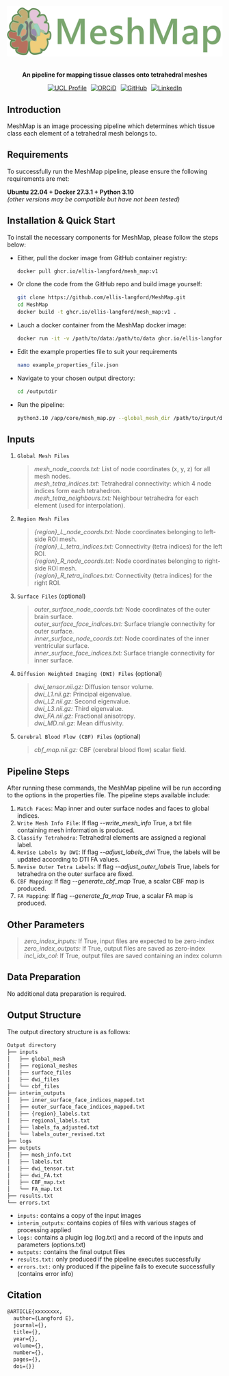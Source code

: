 <div align="center">
  <img src="./assets/mesh_map_logo.png" width="700">
  <br><br>
  <p align="center"><strong>An pipeline for mapping tissue classes onto tetrahedral meshes</strong></p>
</div>

<div align="center" style="display: flex; justify-content: center; gap: 10px; flex-wrap: wrap; margin-top: 10px;">
  <a href="https://profiles.ucl.ac.uk/101480-ellis-langford"><img src="https://custom-icon-badges.demolab.com/badge/UCL Profile-purple?logo=ucl" alt="UCL Profile"></a>
  <a href="https://orcid.org/0009-0006-1269-2632"><img src="https://img.shields.io/badge/ORCiD-green?logo=orcid&logoColor=white" alt="ORCiD"></a>
  <a href="https://github.com/ellis-langford"><img src="https://img.shields.io/badge/GitHub-%23121011.svg?logo=github&logoColor=white" alt="GitHub"></a>
  <a href="https://uk.linkedin.com/in/ellis-langford-8333441ab"><img src="https://custom-icon-badges.demolab.com/badge/LinkedIn-0A66C2?logo=linkedin-white&logoColor=fff" alt="LinkedIn"></a>
</div>

## Introduction

MeshMap is an image processing pipeline which determines which tissue class each element of a tetrahedral mesh belongs to.


## Requirements

To successfully run the MeshMap pipeline, please ensure the following requirements are met:

**Ubuntu 22.04 + Docker 27.3.1 + Python 3.10**<br>
*(other versions may be compatible but have not been tested)*


## Installation & Quick Start

To install the necessary components for MeshMap, please follow the steps below:

- Either, pull the docker image from GitHub container registry:

  ```bash
  docker pull ghcr.io/ellis-langford/mesh_map:v1
  ```

- Or clone the code from the GitHub repo and build image yourself:
  
  ```bash
  git clone https://github.com/ellis-langford/MeshMap.git
  cd MeshMap
  docker build -t ghcr.io/ellis-langford/mesh_map:v1 .
  ```
  
- Lauch a docker container from the MeshMap docker image:
  
  ```bash
  docker run -it -v /path/to/data:/path/to/data ghcr.io/ellis-langford/mesh_map:v1 bash
  ```

- Edit the example properties file to suit your requirements
  
  ```bash
  nano example_properties_file.json
  ```

- Navigate to your chosen output directory:
  
  ```bash
  cd /outputdir
  ```

- Run the pipeline:
  
  ```bash
  python3.10 /app/core/mesh_map.py --global_mesh_dir /path/to/input/dir --regional_mesh_dir /path/to/input/dir --props_fpath /path/to/properties/file

## Inputs
1. `Global Mesh Files`
   > *mesh_node_coords.txt:* List of node coordinates (x, y, z) for all mesh nodes.<br>
   > *mesh_tetra_indices.txt:* Tetrahedral connectivity: which 4 node indices form each tetrahedron.<br>
   > *mesh_tetra_neighbours.txt:* Neighbour tetrahedra for each element (used for interpolation).<br>

2. `Region Mesh Files`
   > *{region}_L_node_coords.txt:* Node coordinates belonging to left-side ROI mesh.<br>
   > *{region}_L_tetra_indices.txt:* Connectivity (tetra indices) for the left ROI.<br>
   > *{region}_R_node_coords.txt:* Node coordinates belonging to right-side ROI mesh.<br>
   > *{region}_R_tetra_indices.txt:* Connectivity (tetra indices) for the right ROI.<br>

3. `Surface Files` (optional)
   > *outer_surface_node_coords.txt:* Node coordinates of the outer brain surface.<br>
   > *outer_surface_face_indices.txt:* Surface triangle connectivity for outer surface.<br>
   > *inner_surface_node_coords.txt:* Node coordinates of the inner ventricular surface.<br>
   > *inner_surface_face_indices.txt:* Surface triangle connectivity for inner surface.<br>

4. `Diffusion Weighted Imaging (DWI) Files` (optional)
   > *dwi_tensor.nii.gz:* Diffusion tensor volume.<br>
   > *dwi_L1.nii.gz:* Principal eigenvalue.<br>
   > *dwi_L2.nii.gz:* Second eigenvalue.<br>
   > *dwi_L3.nii.gz:* Third eigenvalue.<br>
   > *dwi_FA.nii.gz:* Fractional anisotropy.<br>
   > *dwi_MD.nii.gz:* Mean diffusivity.<br>

5. `Cerebral Blood Flow (CBF) Files` (optional)
   > *cbf_map.nii.gz:* CBF (cerebral blood flow) scalar field.<br>


## Pipeline Steps

After running these commands, the MeshMap pipeline will be run according to the options in the properties file. The pipeline steps available include:

1. `Match Faces`: Map inner and outer surface nodes and faces to global indices.
2. `Write Mesh Info File`: If flag *--write_mesh_info* True, a txt file containing mesh information is produced.
3. `Classify Tetrahedra`: Tetrahedral elements are assigned a regional label.
4. `Revise Labels by DWI`: If flag *--adjust_labels_dwi* True, the labels will be updated according to DTI FA values.
5. `Revise Outer Tetra Labels`: If flag *--adjust_outer_labels* True, labels for tetrahedra on the outer surface are fixed.
6. `CBF Mapping`: If flag *--generate_cbf_map* True, a scalar CBF map is produced.
7. `FA Mapping`: If flag *--generate_fa_map* True, a scalar FA map is produced.

## Other Parameters
   > *zero_index_inputs:* If True, input files are expected to be zero-index<br>
   > *zero_index_outputs:* If True, output files are saved as zero-index<br>
   > *incl_idx_col:* If True, output files are saved containing an index column<br>

## Data Preparation

No additional data preparation is required.


## Output Structure

The output directory structure is as follows:

```
Output directory
├── inputs
│   ├── global_mesh
│   ├── regional_meshes
│   ├── surface_files
│   ├── dwi_files
│   └── cbf_files
├── interim_outputs
│   ├── inner_surface_face_indices_mapped.txt
│   ├── outer_surface_face_indices_mapped.txt
│   ├── {region}_labels.txt
│   ├── regional_labels.txt
│   ├── labels_fa_adjusted.txt
│   └── labels_outer_revised.txt
├── logs
├── outputs
│   ├── mesh_info.txt
│   ├── labels.txt
│   ├── dwi_tensor.txt
│   ├── dwi_FA.txt
│   ├── CBF_map.txt
│   └── FA_map.txt
├── results.txt
└── errors.txt
```
- `inputs:` contains a copy of the input images
- `interim_outputs`: contains copies of files with various stages of processing applied
- `logs:` contains a plugin log (log.txt) and a record of the inputs and parameters (options.txt)
- `outputs:` contains the final output files
- `results.txt:` only produced if the pipeline executes successfully
- `errors.txt:` only produced if the pipeline fails to execute successfully (contains error info)


## Citation

```
@ARTICLE{xxxxxxxx,
  author={Langford E},
  journal={}, 
  title={}, 
  year={},
  volume={},
  number={},
  pages={},
  doi={}}
```
